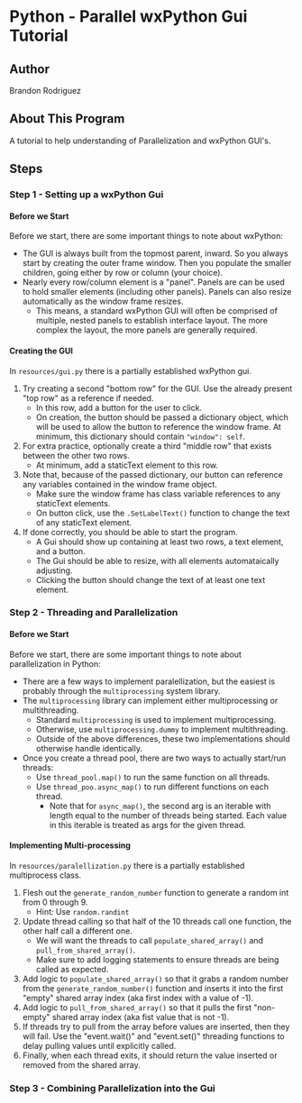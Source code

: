 
# Python - Parallel wxPython Gui Tutorial

## Author
Brandon Rodriguez

## About This Program
A tutorial to help understanding of Parallelization and wxPython GUI's.

## Steps

### Step 1 - Setting up a wxPython Gui

#### Before we Start
Before we start, there are some important things to note about wxPython:
* The GUI is always built from the topmost parent, inward. So you always start by creating the outer frame window. Then
you populate the smaller children, going either by row or column (your choice).
* Nearly every row/column element is a "panel". Panels are can be used to hold smaller elements (including other
panels). Panels can also resize automatically as the window frame resizes.
    * This means, a standard wxPython GUI will often be comprised of multiple, nested panels to establish interface
    layout. The more complex the layout, the more panels are generally required.

#### Creating the GUI
In ``resources/gui.py`` there is a partially established wxPython gui.
1) Try creating a second "bottom row" for the GUI. Use the already present "top row" as a reference if needed.
    * In this row, add a button for the user to click.
    * On creation, the button should be passed a dictionary object, which will be used to allow the button to reference
    the window frame. At minimum, this dictionary should contain ``"window": self``.
2) For extra practice, optionally create a third "middle row" that exists between the other two rows.
    * At minimum, add a staticText element to this row.
3) Note that, because of the passed dictionary, our button can reference any variables contained in the window frame
object.
    * Make sure the window frame has class variable references to any staticText elements.
    * On button click, use the ``.SetLabelText()`` function to change the text of any staticText element.
4) If done correctly, you should be able to start the program.
    * A Gui should show up containing at least two rows, a text
    element, and a button.
    * The Gui should be able to resize, with all elements automataically adjusting.
    * Clicking the button should change the text of at least one text element.

### Step 2 - Threading and Parallelization

#### Before we Start
Before we start, there are some important things to note about parallelization in Python:
* There are a few ways to implement paralellization, but the easiest is probably through the ``multiprocessing`` system
library.
* The ``multiprocessing`` library can implement either multiprocessing or multithreading.
    * Standard ``multiprocessing`` is used to implement multiprocessing.
    * Otherwise, use ``multiprocessing.dummy`` to implement multithreading.
    * Outside of the above differences, these two implementations should otherwise handle identically.
* Once you create a thread pool, there are two ways to actually start/run threads:
    * Use ``thread_pool.map()`` to run the same function on all threads.
    * Use ``thread_poo.async_map()`` to run different functions on each thread.
        * Note that for ``async_map()``, the second arg is an iterable with length equal to the number of threads being
        started. Each value in this iterable is treated as args for the given thread.

#### Implementing Multi-processing
In ``resources/paralellization.py`` there is a partially established multiprocess class.
1) Flesh out the ``generate_random_number`` function to generate a random int from 0 through 9.
    * Hint: Use ``random.randint``
2) Update thread calling so that half of the 10 threads call one function, the other half call a different one.
    * We will want the threads to call ``populate_shared_array()`` and ``pull_from_shared_array()``.
    * Make sure to add logging statements to ensure threads are being called as expected.
3) Add logic to ``populate_shared_array()`` so that it grabs a random number from the ``generate_random_number()``
function and inserts it into the first "empty" shared array index (aka first index with a value of -1).
4) Add logic to ``pull_from_shared_array()`` so that it pulls the first "non-empty" shared array index (aka fist value
that is not -1).
5) If threads try to pull from the array before values are inserted, then they will fail. Use the "event.wait()" and
"event.set()" threading functions to delay pulling values until explicitly called.
6) Finally, when each thread exits, it should return the value inserted or removed from the shared array.

### Step 3 - Combining Parallelization into the Gui

